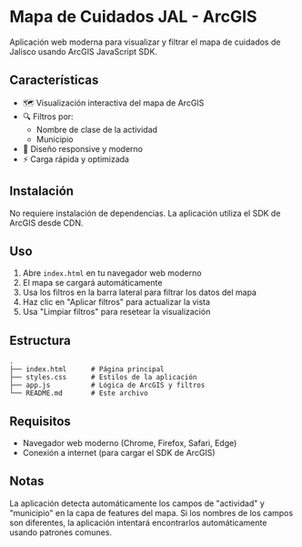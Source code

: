 # Mapa de Cuidados JAL - ArcGIS

Aplicación web moderna para visualizar y filtrar el mapa de cuidados de Jalisco usando ArcGIS JavaScript SDK.

## Características

- 🗺️ Visualización interactiva del mapa de ArcGIS
- 🔍 Filtros por:
  - Nombre de clase de la actividad
  - Municipio
- 📱 Diseño responsive y moderno
- ⚡ Carga rápida y optimizada

## Instalación

No requiere instalación de dependencias. La aplicación utiliza el SDK de ArcGIS desde CDN.

## Uso

1. Abre `index.html` en tu navegador web moderno
2. El mapa se cargará automáticamente
3. Usa los filtros en la barra lateral para filtrar los datos del mapa
4. Haz clic en "Aplicar filtros" para actualizar la vista
5. Usa "Limpiar filtros" para resetear la visualización

## Estructura

```
.
├── index.html      # Página principal
├── styles.css      # Estilos de la aplicación
├── app.js          # Lógica de ArcGIS y filtros
└── README.md       # Este archivo
```

## Requisitos

- Navegador web moderno (Chrome, Firefox, Safari, Edge)
- Conexión a internet (para cargar el SDK de ArcGIS)

## Notas

La aplicación detecta automáticamente los campos de "actividad" y "municipio" en la capa de features del mapa. Si los nombres de los campos son diferentes, la aplicación intentará encontrarlos automáticamente usando patrones comunes.

